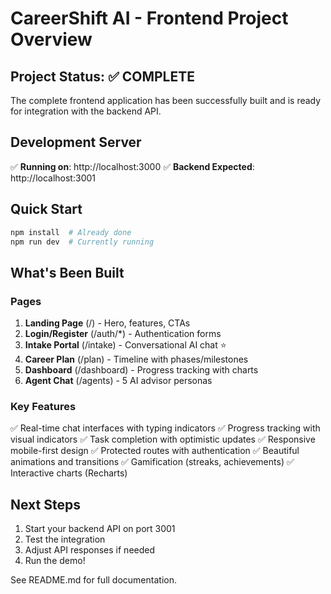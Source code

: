 # CareerShift AI - Frontend Project Overview

## Project Status: ✅ COMPLETE

The complete frontend application has been successfully built and is ready for integration with the backend API.

## Development Server

✅ **Running on**: http://localhost:3000
✅ **Backend Expected**: http://localhost:3001

## Quick Start

```bash
npm install  # Already done
npm run dev  # Currently running
```

## What's Been Built

### Pages
1. **Landing Page** (/) - Hero, features, CTAs
2. **Login/Register** (/auth/*) - Authentication forms
3. **Intake Portal** (/intake) - Conversational AI chat ⭐
4. **Career Plan** (/plan) - Timeline with phases/milestones
5. **Dashboard** (/dashboard) - Progress tracking with charts
6. **Agent Chat** (/agents) - 5 AI advisor personas

### Key Features
✅ Real-time chat interfaces with typing indicators
✅ Progress tracking with visual indicators
✅ Task completion with optimistic updates
✅ Responsive mobile-first design
✅ Protected routes with authentication
✅ Beautiful animations and transitions
✅ Gamification (streaks, achievements)
✅ Interactive charts (Recharts)

## Next Steps

1. Start your backend API on port 3001
2. Test the integration
3. Adjust API responses if needed
4. Run the demo!

See README.md for full documentation.
